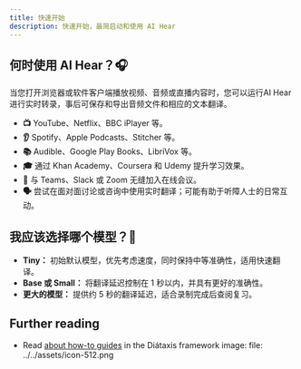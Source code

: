 ```yaml
---
title: 快速开始
description: 快速开始，最简启动和使用 AI Hear
---
```


## 何时使用 AI Hear？🎧

  当您打开浏览器或软件客户端播放视频、音频或直播内容时，您可以运行AI Hear进行实时转录，事后可保存和导出音频文件和相应的文本翻译。

  - **📺** YouTube、Netflix、BBC iPlayer 等。
  - **👂** Spotify、Apple Podcasts、Stitcher 等。
  - **📚** Audible、Google Play Books、LibriVox 等。
  - **🎓** 通过 Khan Academy、Coursera 和 Udemy 提升学习效果。
  - **💬** 与 Teams、Slack 或 Zoom 无缝加入在线会议。
  - **🗣️** 尝试在面对面讨论或咨询中使用实时翻译；可能有助于听障人士的日常互动。

## 我应该选择哪个模型？🤖

  - **Tiny：** 初始默认模型，优先考虑速度，同时保持中等准确性，适用快速翻译。
  - **Base 或 Small：** 将翻译延迟控制在 1 秒以内，并具有更好的准确性。
  - **更大的模型：** 提供约 5 秒的翻译延迟，适合录制完成后查阅复习。


## Further reading

- Read [about how-to guides](https://diataxis.fr/how-to-guides/) in the Diátaxis framework
image:
    file: ../../assets/icon-512.png